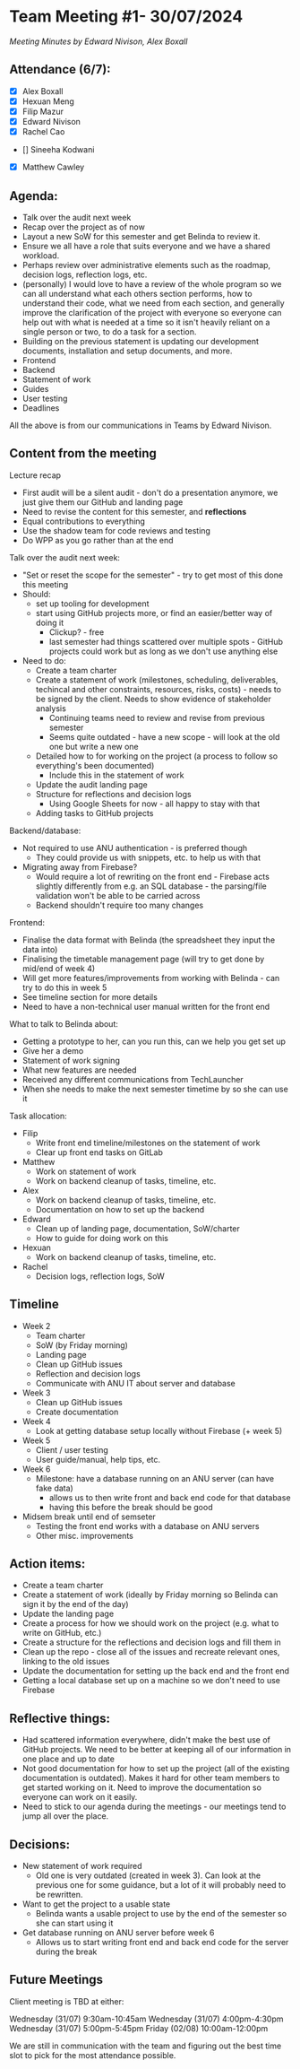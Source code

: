# Team Meeting #1- 30/07/2024

*Meeting Minutes by Edward Nivison, Alex Boxall*

## Attendance (6/7):

- [X] Alex Boxall
- [X] Hexuan Meng
- [X] Filip Mazur
- [X] Edward Nivison
- [X] Rachel Cao
- [] Sineeha Kodwani
- [X] Matthew Cawley

## Agenda:

- Talk over the audit next week
- Recap over the project as of now
- Layout a new SoW for this semester and get Belinda to review it.
- Ensure we all have a role that suits everyone and we have a shared workload.
- Perhaps review over administrative elements such as the roadmap, decision logs, reflection logs, etc.
- (personally) I would love to have a review of the whole program so we can all understand what each others section performs, how to understand their code, what we need from each section, and generally improve the clarification of the project with everyone so everyone can help out with what is needed at a time so it isn't heavily reliant on a single person or two, to do a task for a section.
- Building on the previous statement is updating our development documents, installation and setup documents, and more.
- Frontend
- Backend
- Statement of work
- Guides
- User testing
- Deadlines

All the above is from our communications in Teams by Edward Nivison.

## Content from the meeting

Lecture recap
  - First audit will be a silent audit - don't do a presentation anymore, we just give them our GitHub and landing page
  - Need to revise the content for this semester, and **reflections**
  - Equal contributions to everything
  - Use the shadow team for code reviews and testing
  - Do WPP as you go rather than at the end

Talk over the audit next week:
  - "Set or reset the scope for the semester" - try to get most of this done this meeting
  - Should:
    - set up tooling for development
    - start using GitHub projects more, or find an easier/better way of doing it
      - Clickup? - free
      - last semester had things scattered over multiple spots - GitHub projects could work but as long as we don't use anything else
  - Need to do:
    - Create a team charter
    - Create a statement of work (milestones, scheduling, deliverables, techincal and other constraints, resources, risks, costs) - needs to be signed by the client. Needs to show evidence of stakeholder analysis
      - Continuing teams need to review and revise from previous semester
      - Seems quite outdated - have a new scope - will look at the old one but write a new one
    - Detailed how to for working on the project (a process to follow so everything's been documented)
      - Include this in the statement of work
    - Update the audit landing page
    - Structure for reflections and decision logs
      - Using Google Sheets for now - all happy to stay with that
    - Adding tasks to GitHub projects

Backend/database:
  - Not required to use ANU authentication - is preferred though
    - They could provide us with snippets, etc. to help us with that
  - Migrating away from Firebase?
    - Would require a lot of rewriting on the front end - Firebase acts slightly differently from e.g. an SQL database - the parsing/file validation won't be able to be carried across
    - Backend shouldn't require too many changes

Frontend:
  - Finalise the data format with Belinda (the spreadsheet they input the data into)
  - Finalising the timetable management page (will try to get done by mid/end of week 4)
  - Will get more features/improvements from working with Belinda - can try to do this in week 5
  - See timeline section for more details
  - Need to have a non-technical user manual written for the front end

What to talk to Belinda about:
  - Getting a prototype to her, can you run this, can we help you get set up
  - Give her a demo
  - Statement of work signing
  - What new features are needed
  - Received any different communications from TechLauncher
  - When she needs to make the next semester timetime by so she can use it

Task allocation:
  - Filip
    - Write front end timeline/milestones on the statement of work
    - Clear up front end tasks on GitLab
 - Matthew
    - Work on statement of work
    - Work on backend cleanup of tasks, timeline, etc.
 - Alex
    - Work on backend cleanup of tasks, timeline, etc.
    - Documentation on how to set up the backend 
 - Edward
    - Clean up of landing page, documentation, SoW/charter
    - How to guide for doing work on this
 - Hexuan
    - Work on backend cleanup of tasks, timeline, etc.
 - Rachel
    - Decision logs, reflection logs, SoW

## Timeline
  - Week 2
    - Team charter
    - SoW (by Friday morning)
    - Landing page
    - Clean up GitHub issues
    - Reflection and decision logs
    - Communicate with ANU IT about server and database
  - Week 3
    - Clean up GitHub issues
    - Create documentation
  - Week 4
    - Look at getting database setup locally without Firebase (+ week 5)
  - Week 5
    - Client / user testing
    - User guide/manual, help tips, etc.
  - Week 6
    - Milestone: have a database running on an ANU server (can have fake data)
      - allows us to then write front and back end code for that database
      - having this before the break should be good
  - Midsem break until end of semseter
    - Testing the front end works with a database on ANU servers
    - Other misc. improvements

## Action items:
  - Create a team charter
  - Create a statement of work (ideally by Friday morning so Belinda can sign it by the end of the day)
  - Update the landing page
  - Create a process for how we should work on the project (e.g. what to write on GitHub, etc.)
  - Create a structure for the reflections and decision logs and fill them in
  - Clean up the repo - close all of the issues and recreate relevant ones, linking to the old issues
  - Update the documentation for setting up the back end and the front end
  - Getting a local database set up on a machine so we don't need to use Firebase

## Reflective things:
  - Had scattered information everywhere, didn't make the best use of GitHub projects. We need to be better at keeping all of our information in one place and up to date
  - Not good documentation for how to set up the project (all of the existing documentation is outdated). Makes it hard for other team members to get started working on it. Need to improve the documentation so everyone can work on it easily.
  - Need to stick to our agenda during the meetings - our meetings tend to jump all over the place. 

## Decisions:
  - New statement of work required
    - Old one is very outdated (created in week 3). Can look at the previous one for some guidance, but a lot of it will probably need to be rewritten.
  - Want to get the project to a usable state
    - Belinda wants a usable project to use by the end of the semester so she can start using it
  - Get database running on ANU server before week 6
    - Allows us to start writing front end and back end code for the server during the break
    
## Future Meetings

Client meeting is TBD at either:

Wednesday (31/07) 9:30am-10:45am
Wednesday (31/07) 4:00pm-4:30pm
Wednesday (31/07) 5:00pm-5:45pm
Friday (02/08) 10:00am-12:00pm

We are still in communication with the team and figuring out the best time slot to pick for the most attendance possible.
